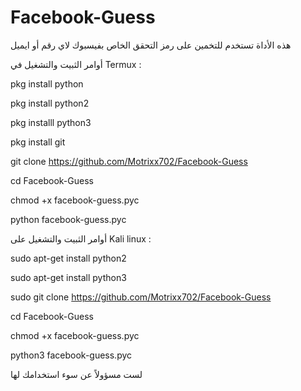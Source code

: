 # Facebook-Guess

هذه الأداة تستخدم للتخمين على رمز التحقق الخاص بفيسبوك لاي رقم أو ايميل

أوامر الثبيت والتشغيل في Termux :


pkg install python 



pkg install python2



pkg installl python3




pkg install git 



git clone https://github.com/Motrixx702/Facebook-Guess




cd Facebook-Guess


chmod +x facebook-guess.pyc



python facebook-guess.pyc


أوامر الثبيت والتشغيل على Kali linux :



sudo apt-get install python2


sudo apt-get install python3


sudo git clone https://github.com/Motrixx702/Facebook-Guess


cd Facebook-Guess



chmod +x facebook-guess.pyc



python3 facebook-guess.pyc


لست مسؤولاً عن سوء استخدامك لها
